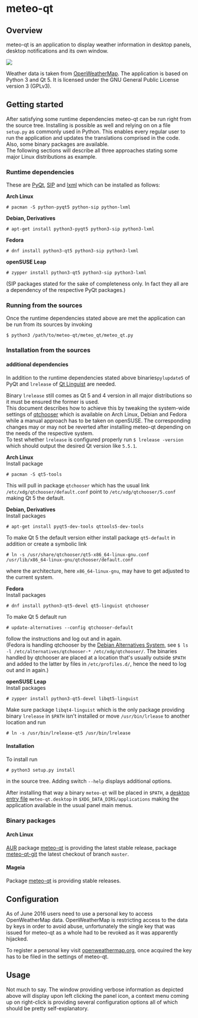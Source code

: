 # meteo-qt

## Overview

meteo-qt is an application to display weather information in desktop panels, desktop notifications
and its own window.

![](https://raw.github.com/dglent/meteo-qt/master/meteo-qt.png)

Weather data is taken from [OpenWeatherMap](http://openweathermap.org/). The application is based on
Python 3 and Qt 5. It is licensed under the GNU General Public License version 3 (GPLv3).

## Getting started

After satisfying some runtime dependencies meteo-qt can be run right from the source tree. Installing
is possible as well and relying on on a file `setup.py` as commonly used in Python. This enables
every regular user to run the application and updates the translations comprised in the code. Also,
some binary packages are available.   
The following sections will describe all three approaches stating some major Linux distributions as
example.

### Runtime dependencies

These are [PyQt](https://www.riverbankcomputing.com/software/pyqt),
[SIP](https://riverbankcomputing.com/software/sip) and [lxml](http://lxml.de) which can be installed
as follows:

**Arch Linux**   
```
# pacman -S python-pyqt5 python-sip python-lxml
```
**Debian, Derivatives**   
```
# apt-get install python3-pyqt5 python3-sip python3-lxml
```
**Fedora**   
```
# dnf install python3-qt5 python3-sip python3-lxml
```
**openSUSE Leap**   
```
# zypper install python3-qt5 python3-sip python3-lxml
```

(SIP packages stated for the sake of completeness only. In fact they all are a dependency of the
respective PyQt packages.)

### Running from the sources

Once the runtime dependencies stated above are met the application can be run from its sources
by invoking
```
$ python3 /path/to/meteo-qt/meteo_qt/meteo_qt.py
```

### Installation from the sources

#### additional dependencies

In addition to the runtime dependencies stated above binaries`pylupdate5` of PyQt and `lrelease` of
[Qt Linguist](http://doc.qt.io/qt-5/qtlinguist-index.html) are needed.

Binary `lrelease` still comes as Qt 5 and 4 version in all major distributions so it must be ensured
the former is used.   
This document describes how to achieve this by tweaking the system-wide settings of
[qtchooser](http://code.qt.io/cgit/qt/qtchooser.git/) which is available on Arch Linux, Debian and
Fedora while a manual approach has to be taken on openSUSE. The corresponding changes may or may not
be reverted after installing meteo-qt depending on the needs of the respective system.  
To test whether `lrelease` is configured properly run `$ lrelease -version` which should output the
desired Qt version like `5.5.1`.

**Arch Linux**   
Install package
```
# pacman -S qt5-tools
```
This will pull in package `qtchooser` which has the usual link `/etc/xdg/qtchooser/default.conf` point to
`/etc/xdg/qtchooser/5.conf` making Qt 5 the default.

**Debian, Derivatives**   
Install packages
```
# apt-get install pyqt5-dev-tools qttools5-dev-tools
```
To make Qt 5 the default version either install package `qt5-default` in addition or create a symbolic
link
```
# ln -s /usr/share/qtchooser/qt5-x86_64-linux-gnu.conf /usr/lib/x86_64-linux-gnu/qtchooser/default.conf
```
where the architecture, here `x86_64-linux-gnu`, may have to get adjusted to the current system.

**Fedora**   
Install packages
```
# dnf install python3-qt5-devel qt5-linguist qtchooser
```
To make Qt 5 default run
```
# update-alternatives --config qtchooser-default
```
follow the instructions and log out and in again.   
(Fedora is handling qtchooser by the [Debian Alternatives System](https://wiki.debian.org/DebianAlternatives),
see `$ ls -l /etc/alternatives/qtchooser-* /etc/xdg/qtchooser/`. The binaries handled by qtchooser are
placed at a location that's usually outside `$PATH` and added to the latter by files in `/etc/profiles.d/`,
hence the need to log out and in again.)

**openSUSE Leap**   
Install packages
```
# zypper install python3-qt5-devel libqt5-linguist
```
Make sure package `libqt4-linguist` which is the only package providing binary `lrelease` in `$PATH` isn't installed
or move `/usr/bin/lrlease` to another location and run
```
# ln -s /usr/bin/lrelease-qt5 /usr/bin/lrelease
```

#### Installation

To install run
```
# python3 setup.py install
```
in the source tree. Adding switch `--help` displays additional options.   

After installing that way a binary `meteo-qt` will be placed in `$PATH`, a
[desktop entry file](https://www.freedesktop.org/wiki/Specifications/desktop-entry-spec/) `meteo-qt.desktop`
in `$XDG_DATA_DIRS/applications` making the application available in the usual panel main menus.

### Binary packages

#### Arch Linux

[AUR](https://aur.archlinux.org) package [meteo-qt](https://aur.archlinux.org/packages/meteo-qt/) is providing the
latest stable release, package [meteo-qt-git](https://aur.archlinux.org/packages/meteo-qt-git/) the latest checkout
of branch `master`.

#### Mageia

Package [meteo-qt](http://madb.mageia.org/package/show/name/meteo-qt/) is providing stable releases.

## Configuration

As of June 2016 users need to use a personal key to access OpenWeatherMap data. OpenWeatherMap is restricting access
to the data by keys in order to avoid abuse, unfortunately the single key that was issued for meteo-qt as a whole
had to be revoked as it was apparently hijacked.

To register a personal key visit [openweathermap.org](https://openweathermap.org), once acquired the key has to be
filed in the settings of meteo-qt.

## Usage

Not much to say. The window providing verbose information as depicted above will display upon left
clicking the panel icon, a context menu coming up on right-click is providing several configuration
options all of which should be pretty self-explanatory.
